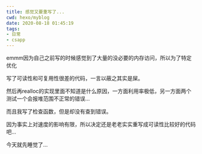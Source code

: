 ```yaml
---
title: 感觉又要重写了...
cwd: hexo/myblog
date: 2020-08-18 01:45:19
tags:
- 日常
- csapp
---
```


emmm因为自己之前写的时候感觉到了大量的没必要的内存访问，所以为了特定优化

写了可读性和可复用性很差的代码，一言以蔽之其实是屎。

然后再realloc的实现里面不知道是什么原因，一方面利用率极低，另一方面两个测试一个会报堆范围不正常的错误...

而且我写了检查函数，但是却没有查到错误。

因为事实上对速度的影响有限，所以决定还是老老实实重写成可读性比较好的代码吧...

今天就先睡觉了...

